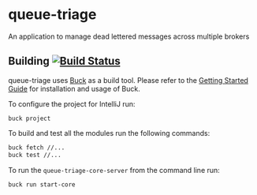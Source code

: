 # queue-triage

An application to manage dead lettered messages across multiple brokers

## Building [![Build Status](https://travis-ci.org/dwpdigitaltech/queue-triage.svg?branch=master)](https://travis-ci.org/dwpdigitaltech/queue-triage)
queue-triage uses [Buck](https://buckbuild.com/) as a build tool.  Please refer to the [Getting Started Guide]() for installation and usage of Buck.

To configure the project for IntelliJ run:

```
buck project
```

To build and test all the modules run the following commands:

```bash
buck fetch //...
buck test //...
```

To run the `queue-triage-core-server` from the command line run:

```bash
buck run start-core
```

